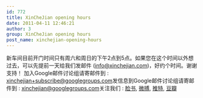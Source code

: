 ```yaml
---
id: 772
title: XinCheJian opening hours
date: 2011-04-11 12:46:21
author: 3
group: XinCheJian opening hours
post_name: xinchejian-opening-hours
---
```


新车间目前开门时间只有周六和周日的下午2点到5点。如果您在这个时间以外想过去，可以先提前一天给我们发邮件 (info@xinchejian.com)，好约个时间。谢谢支持！ 加入Google邮件讨论组请寄邮件到 : [xinchejian+subscribe@googlegroups.com](mailto:xinchejian+subscribe@googlegroups.com)发信息到Google邮件讨论组请寄邮件到 : [xinchejian@googlegroups.com](mailto:xinchejian@googlegroups.com)关注我们 : [脸书](http://www.facebook.com/pages/新车间-Xin-Che-Jian/175737115791930), [微搏](http://t.sina.com.cn/xinchejian), [推特](http://twitter.com/xinchejian), [豆瓣](http://www.douban.com/people/50667890/)